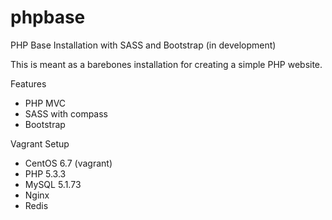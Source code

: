 # phpbase
PHP Base Installation with SASS and Bootstrap (in development)

This is meant as a barebones installation for creating a simple PHP website.

Features
* PHP MVC
* SASS with compass
* Bootstrap

Vagrant Setup
* CentOS 6.7 (vagrant)
* PHP 5.3.3
* MySQL 5.1.73
* Nginx
* Redis
